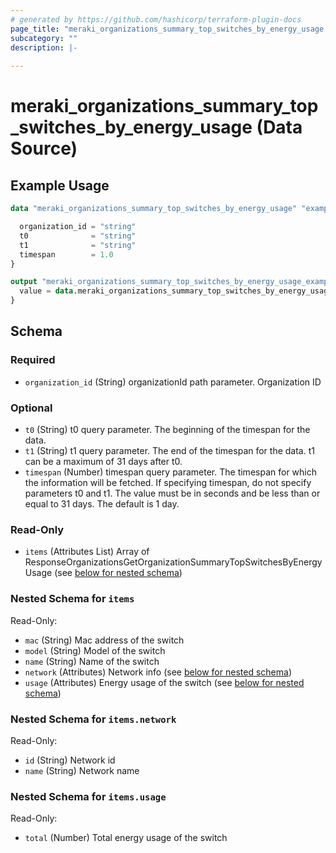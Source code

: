 ```yaml
---
# generated by https://github.com/hashicorp/terraform-plugin-docs
page_title: "meraki_organizations_summary_top_switches_by_energy_usage Data Source - terraform-provider-meraki"
subcategory: ""
description: |-
  
---
```


# meraki_organizations_summary_top_switches_by_energy_usage (Data Source)



## Example Usage

```terraform
data "meraki_organizations_summary_top_switches_by_energy_usage" "example" {

  organization_id = "string"
  t0              = "string"
  t1              = "string"
  timespan        = 1.0
}

output "meraki_organizations_summary_top_switches_by_energy_usage_example" {
  value = data.meraki_organizations_summary_top_switches_by_energy_usage.example.items
}
```

<!-- schema generated by tfplugindocs -->
## Schema

### Required

- `organization_id` (String) organizationId path parameter. Organization ID

### Optional

- `t0` (String) t0 query parameter. The beginning of the timespan for the data.
- `t1` (String) t1 query parameter. The end of the timespan for the data. t1 can be a maximum of 31 days after t0.
- `timespan` (Number) timespan query parameter. The timespan for which the information will be fetched. If specifying timespan, do not specify parameters t0 and t1. The value must be in seconds and be less than or equal to 31 days. The default is 1 day.

### Read-Only

- `items` (Attributes List) Array of ResponseOrganizationsGetOrganizationSummaryTopSwitchesByEnergyUsage (see [below for nested schema](#nestedatt--items))

<a id="nestedatt--items"></a>
### Nested Schema for `items`

Read-Only:

- `mac` (String) Mac address of the switch
- `model` (String) Model of the switch
- `name` (String) Name of the switch
- `network` (Attributes) Network info (see [below for nested schema](#nestedatt--items--network))
- `usage` (Attributes) Energy usage of the switch (see [below for nested schema](#nestedatt--items--usage))

<a id="nestedatt--items--network"></a>
### Nested Schema for `items.network`

Read-Only:

- `id` (String) Network id
- `name` (String) Network name


<a id="nestedatt--items--usage"></a>
### Nested Schema for `items.usage`

Read-Only:

- `total` (Number) Total energy usage of the switch
